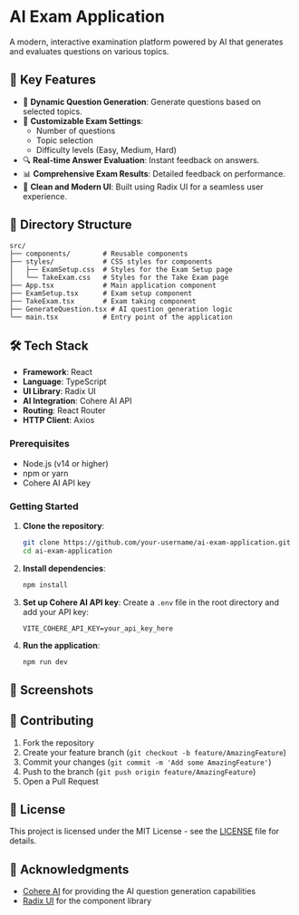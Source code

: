 # AI Exam Application

A modern, interactive examination platform powered by AI that generates and evaluates questions on various topics.

## 🎯 Key Features

- 📝 **Dynamic Question Generation**: Generate questions based on selected topics.
- 🔧 **Customizable Exam Settings**:
  - Number of questions
  - Topic selection
  - Difficulty levels (Easy, Medium, Hard)
- 🔍 **Real-time Answer Evaluation**: Instant feedback on answers.
- 📊 **Comprehensive Exam Results**: Detailed feedback on performance.
- 🎨 **Clean and Modern UI**: Built using Radix UI for a seamless user experience.

## 📂 Directory Structure

```
src/
├── components/        # Reusable components
├── styles/            # CSS styles for components
│   ├── ExamSetup.css  # Styles for the Exam Setup page
│   └── TakeExam.css   # Styles for the Take Exam page
├── App.tsx            # Main application component
├── ExamSetup.tsx      # Exam setup component
├── TakeExam.tsx       # Exam taking component
├── GenerateQuestion.tsx # AI question generation logic
└── main.tsx           # Entry point of the application
```

## 🛠️ Tech Stack

- **Framework**: React
- **Language**: TypeScript
- **UI Library**: Radix UI
- **AI Integration**: Cohere AI API
- **Routing**: React Router
- **HTTP Client**: Axios

### Prerequisites

- Node.js (v14 or higher)
- npm or yarn
- Cohere AI API key

### Getting Started

1. **Clone the repository**:

   ```bash
   git clone https://github.com/your-username/ai-exam-application.git
   cd ai-exam-application
   ```

2. **Install dependencies**:

   ```bash
   npm install
   ```

3. **Set up Cohere AI API key**:
   Create a `.env` file in the root directory and add your API key:

   ```
   VITE_COHERE_API_KEY=your_api_key_here
   ```

4. **Run the application**:
   ```bash
   npm run dev
   ```

## 📸 Screenshots

## 🤝 Contributing

1. Fork the repository
2. Create your feature branch (`git checkout -b feature/AmazingFeature`)
3. Commit your changes (`git commit -m 'Add some AmazingFeature'`)
4. Push to the branch (`git push origin feature/AmazingFeature`)
5. Open a Pull Request

## 📄 License

This project is licensed under the MIT License - see the [LICENSE](LICENSE) file for details.

## 🙏 Acknowledgments

- [Cohere AI](https://cohere.ai/) for providing the AI question generation capabilities
- [Radix UI](https://www.radix-ui.com/) for the component library
